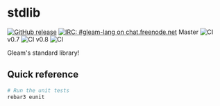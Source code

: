 # stdlib

<a href="https://github.com/gleam-lang/stdlib/releases"><img src="https://img.shields.io/github/release/gleam-lang/stdlib" alt="GitHub release"></a>
<a href="https://webchat.freenode.net/#gleam-lang"><img src="https://img.shields.io/badge/freenode%20chat-%23gleam--lang-blue" alt="IRC: #gleam-lang on chat.freenode.net"></a>
Master ![CI](https://github.com/gleam-lang/stdlib/workflows/CI/badge.svg?branch=master)
v0.7 ![CI](https://github.com/gleam-lang/stdlib/workflows/CI/badge.svg?branch=v0.7.0)
v0.8 ![CI](https://github.com/gleam-lang/stdlib/workflows/CI/badge.svg?branch=gleam-0.8.0)

Gleam's standard library!

## Quick reference

```sh
# Run the unit tests
rebar3 eunit
```
